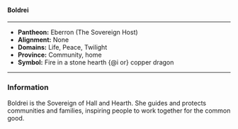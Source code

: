 #### Boldrei
___

- **Pantheon:** Eberron (The Sovereign Host)
- **Alignment:** None
- **Domains:** Life, Peace, Twilight
- **Province:** Community, home
- **Symbol:** Fire in a stone hearth {@i or} copper dragon
___

### Information

Boldrei is the Sovereign of Hall and Hearth. She guides and protects communities and families, inspiring people to work together for the common good.